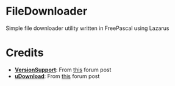 # FileDownloader
 Simple file downloader utility written in FreePascal using Lazarus

# Credits
- **[VersionSupport](https://github.com/theonlyasdk/FileDownloader/blob/main/versionsupport.pas)**: From [this](https://forum.lazarus.freepascal.org/index.php/topic,13957.msg73542.html#msg73542) forum post
- **[uDownload](https://forum.lazarus.freepascal.org/index.php/topic,52773.msg389901.html#msg389901)**: From [this](https://forum.lazarus.freepascal.org/index.php/topic,52773.msg389901.html#msg389901) forum post